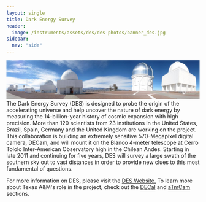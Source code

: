```yaml
---
layout: single
title: Dark Energy Survey
header:
  image: /instruments/assets/des/des-photos/banner_des.jpg
sidebar:
  nav: "side"
---
```

<a href="/instruments/assets/des/des-photos/cerro_tololo.jpg" target="_blank"><img src="/instruments/assets/des/des-photos/cerro_tololo.jpg"></a>
<br>
The Dark Energy Survey (DES) is designed to probe the origin of the accelerating universe and help uncover the nature of dark energy by measuring the 14-billion-year history of cosmic expansion with high precision. More than 120 scientists from 23 institutions in the United States, Brazil, Spain, Germany and the United Kingdom are working on the project. This collaboration is building an extremely sensitive 570-Megapixel digital camera, DECam, and will mount it on the Blanco 4-meter telescope at Cerro Tololo Inter-American Observatory high in the Chilean Andes. Starting in late 2011 and continuing for five years, DES will survey a large swath of the southern sky out to vast distances in order to provide new clues to this most fundamental of questions. 

For more information on DES, please visit the [DES Website.](http://www.darkenergysurvey.org/) To learn more about Texas A&M's role in the project, check out the [DECal](/instruments/decal/) and [aTmCam](/instruments/atmcam/) sections.

